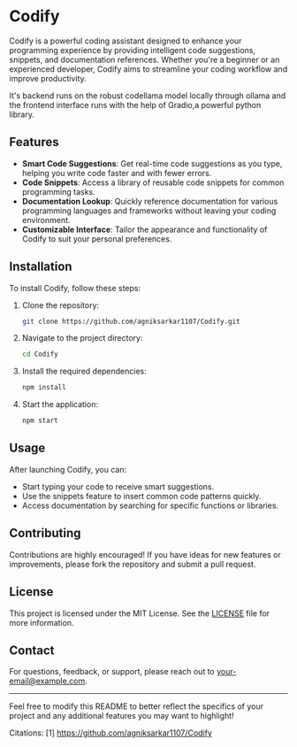 # Codify

Codify is a powerful coding assistant designed to enhance your programming experience by providing intelligent code suggestions, snippets, and documentation references. Whether you're a beginner or an experienced developer, Codify aims to streamline your coding workflow and improve productivity.

It's backend runs on the robust codellama model locally through ollama and the frontend interface runs with the help of Gradio,a powerful python library.

## Features

- **Smart Code Suggestions**: Get real-time code suggestions as you type, helping you write code faster and with fewer errors.
- **Code Snippets**: Access a library of reusable code snippets for common programming tasks.
- **Documentation Lookup**: Quickly reference documentation for various programming languages and frameworks without leaving your coding environment.
- **Customizable Interface**: Tailor the appearance and functionality of Codify to suit your personal preferences.

## Installation

To install Codify, follow these steps:

1. Clone the repository:
   ```bash
   git clone https://github.com/agniksarkar1107/Codify.git
   ```

2. Navigate to the project directory:
   ```bash
   cd Codify
   ```

3. Install the required dependencies:
   ```bash
   npm install
   ```

4. Start the application:
   ```bash
   npm start
   ```

## Usage

After launching Codify, you can:

- Start typing your code to receive smart suggestions.
- Use the snippets feature to insert common code patterns quickly.
- Access documentation by searching for specific functions or libraries.

## Contributing

Contributions are highly encouraged! If you have ideas for new features or improvements, please fork the repository and submit a pull request.

## License

This project is licensed under the MIT License. See the [LICENSE](LICENSE) file for more information.

## Contact

For questions, feedback, or support, please reach out to [your-email@example.com](mailto:your-email@example.com).

---

Feel free to modify this README to better reflect the specifics of your project and any additional features you may want to highlight!

Citations:
[1] https://github.com/agniksarkar1107/Codify

